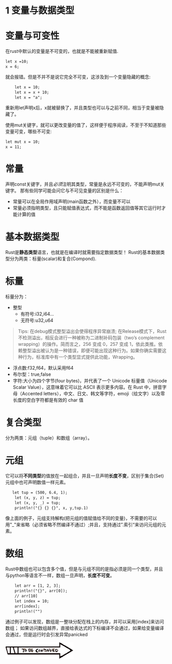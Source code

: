# 1 变量与数据类型

# 变量与可变性
在rust中默认的变量是不可变的，也就是不能被重新赋值.
```
let x =10;
x = 6;
```
就会报错。但是不并不是说它完全不可变，这涉及到一个变量隐藏的概念:
```
    let x = 10;
    let x = x + 10;
    let x = "a";
```
重新用let声明x后，x就被替换了，并且类型也可以与之前不同，相当于变量被隐藏了。

使用mut关键字，就可以更改变量的值了，这样便于程序阅读，不至于不知道那些变量可变，哪些不可变:
```
let mut x = 10;
x = 11;
```
# 常量
声明const关键字，并且*必须*注明其类型，常量是永远不可变的，不能声明mut关键字。
那有些同学可能会问它与不可见变量的区别是什么：
- 常量可以在全局作用域声明(main函数之外），而变量不可以
- 常量必须指明类型，且只能赋值表达式，而不能是函数返回值等其它运行时才能计算的值


# 基本数据类型

Rust是**静态类型**语言，也就是在编译时就需要指定数据类型！
Rust的基本数据类型分为两类：标量(scalar)和复合(Compond).

# 标量

标量分为：
- 整型
  - 有符号:i32,i64...
  - 无符号:u32,u64

> Tips: 在debug模式整型溢出会使得程序异常崩溃;
> 在Release模式下，Rust 不检测溢出，相反会进行一种被称为二进制补码包装（two’s complement wrapping）的操作。简而言之，256 变成 0，257 变成 1，依此类推。依赖整型溢出被认为是一种错误，即便可能出现这种行为。如果你确实需要这种行为，标准库中有一个类型显式提供此功能，Wrapping。
- 浮点数:f32,f64，默认采用f64
- 布尔型：true,false
- 字符:大小为四个字节(four bytes)，并代表了一个 Unicode 标量值（Unicode Scalar Value），这意味着它可以比 ASCII 表示更多内容。在 Rust 中，拼音字母（Accented letters），中文、日文、韩文等字符，emoji（绘文字）以及零长度的空白字符都是有效的 char 值
  
# 复合类型
分为两类：元组（tuple）和数组（array）。

# 元组

它可以将**不同类型**的值放在一起组合，并且一旦声明**长度不变**，区别于集合(Set)元组中也可声明数值一样元素。

```
   let tup = (500, 6.4, 1);
    let (x, y, z) = tup;
    let (x, y, _) = tup;
    println!("{} {} {}", x, y,tup.1)
```

像上面的例子，元组支持解构(把元组的值赋值给不同的变量)，不需要的可以用"_"来省略（必须省略不然编译不通过）;并且，支持通过”.索引“来访问元组的元素。

# 数组

Rust中数组也可以包含多个值，但是与元组不同的是指必须是同一个类型，并且与python等语言不一样，数组一旦声明，**长度不可变**。

```
    let arr = [1, 2, 3];
    println!("{}", arr[0]);
    // arr[10]
    let index = 10;
    arr[index];
    println!("")
```

通过例子可以发现，数组是一整块分配在栈上的内存，并可以采用[index]来访问数组；
如果访问数组越界，直接给表达式的下标编译不会通过，如果给变量编译会通过，但是运行时会引发异常panicked

 ![](/imgs/JOJO-TO-BE-CONTINUED.gif)



